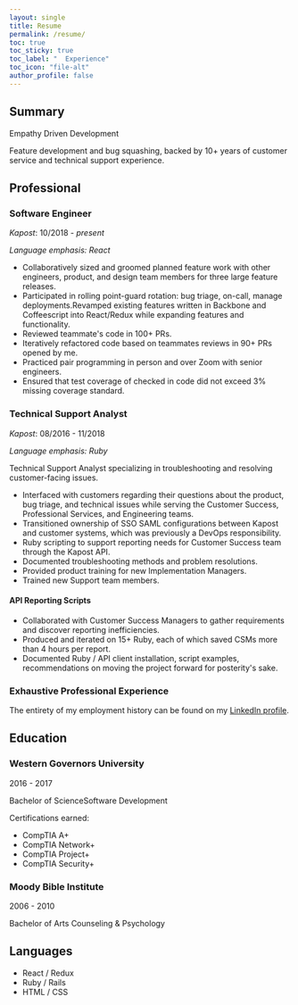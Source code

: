 ```yaml
---
layout: single
title: Resume
permalink: /resume/
toc: true 
toc_sticky: true
toc_label: "  Experience"
toc_icon: "file-alt"
author_profile: false
---
```


## Summary

Empathy Driven Development

Feature development and bug squashing, backed by 10+ years of customer service and technical support experience.

## Professional

### Software Engineer

_Kapost_: 10/2018 - _present_

_Language emphasis: React_

- Collaboratively sized and groomed planned feature work with other engineers, product, and design team members for three large feature releases.
- Participated in rolling point-guard rotation: bug triage, on-call, manage deployments.Revamped existing features written in Backbone and Coffeescript into React/Redux while expanding features and functionality.
- Reviewed teammate's code in 100+ PRs.
- Iteratively refactored code based on teammates reviews in 90+ PRs opened by me.
- Practiced pair programming in person and over Zoom with senior engineers.
- Ensured that test coverage of checked in code did not exceed 3% missing coverage standard.

### Technical Support Analyst

_Kapost_: 08/2016 - 11/2018

_Language emphasis: Ruby_

Technical Support Analyst specializing in troubleshooting and resolving customer-facing issues.
- Interfaced with customers regarding their questions about the product, bug triage, and technical issues while serving the Customer Success, Professional Services, and Engineering teams.
- Transitioned ownership of SSO SAML configurations between Kapost and customer systems, which was previously a DevOps responsibility.
- Ruby scripting to support reporting needs for Customer Success team through the Kapost API.
- Documented troubleshooting methods and problem resolutions.
- Provided product training for new Implementation Managers.
- Trained new Support team members.

#### API Reporting Scripts
- Collaborated with Customer Success Managers to gather requirements and discover reporting inefficiencies.
- Produced and iterated on 15+ Ruby, each of which saved CSMs more than 4 hours per report.
- Documented Ruby / API client installation, script examples, recommendations on moving the project forward for posterity's sake.

### Exhaustive Professional Experience

The entirety of my employment history can be found on my [LinkedIn profile](https://www.linkedin.com/in/matthewgreten/).

## Education

### Western Governors University

2016 - 2017

Bachelor of ScienceSoftware Development

Certifications earned:
- CompTIA A+
- CompTIA Network+
- CompTIA Project+
- CompTIA Security+

### Moody Bible Institute

2006 - 2010

Bachelor of Arts Counseling & Psychology

## Languages

- React / Redux
- Ruby / Rails
- HTML / CSS
